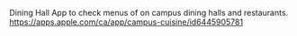 Dining Hall App to check menus of on campus dining halls and restaurants. 
https://apps.apple.com/ca/app/campus-cuisine/id6445905781